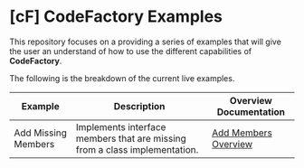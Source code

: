 # [cF] CodeFactory Examples

This repository focuses on a providing a series of examples that will give the user an understand of how to use the different capabilities of **CodeFactory**.

The following is the breakdown of the current live examples.

|Example|Description|Overview Documentation|
|---|---|---|
|Add Missing Members|Implements interface members that are missing from a class implementation.|[Add Members Overview](Examples/AddMember/Index.md)

